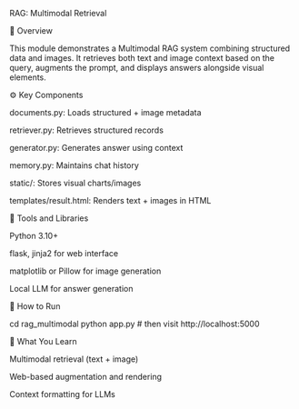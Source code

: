 RAG: Multimodal Retrieval

🧠 Overview

This module demonstrates a Multimodal RAG system combining structured data and images. It retrieves both text and image context based on the query, augments the prompt, and displays answers alongside visual elements.

⚙️ Key Components

documents.py: Loads structured + image metadata

retriever.py: Retrieves structured records

generator.py: Generates answer using context

memory.py: Maintains chat history

static/: Stores visual charts/images

templates/result.html: Renders text + images in HTML

🧰 Tools and Libraries

Python 3.10+

flask, jinja2 for web interface

matplotlib or Pillow for image generation

Local LLM for answer generation

🚀 How to Run

cd rag_multimodal
python app.py  # then visit http://localhost:5000

🎯 What You Learn

Multimodal retrieval (text + image)

Web-based augmentation and rendering

Context formatting for LLMs